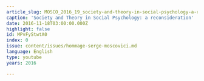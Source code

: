 ```yaml
---
article_slug: MOSCO_2016_19_society-and-theory-in-social-psychology-a-reconsideration
caption: 'Society and Theory in Social Psychology: a reconsideration'
date: 2016-11-18T03:00:00.000Z
highlight: false
id: MPvFyStwtA0
index: 0
issue: content/issues/hommage-serge-moscovici.md
language: English
type: youtube
years: 2016

---
```

